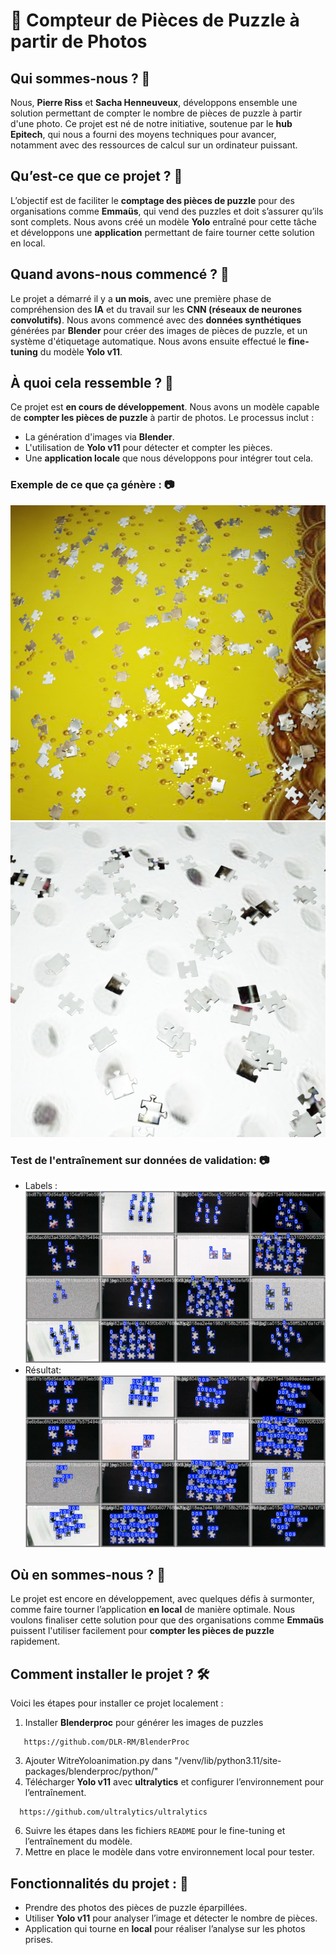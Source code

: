 # 🧩 **Compteur de Pièces de Puzzle à partir de Photos**

## Qui sommes-nous ? 👋
Nous, **Pierre Riss** et **Sacha Henneuveux**, développons ensemble une solution permettant de compter le nombre de pièces de puzzle à partir d'une photo. Ce projet est né de notre initiative, soutenue par le **hub Epitech**, qui nous a fourni des moyens techniques pour avancer, notamment avec des ressources de calcul sur un ordinateur puissant.

## Qu’est-ce que ce projet ? 🤔
L’objectif est de faciliter le **comptage des pièces de puzzle** pour des organisations comme **Emmaüs**, qui vend des puzzles et doit s’assurer qu’ils sont complets. Nous avons créé un modèle **Yolo** entraîné pour cette tâche et développons une **application** permettant de faire tourner cette solution en local.

## Quand avons-nous commencé ? 📅
Le projet a démarré il y a **un mois**, avec une première phase de compréhension des **IA** et du travail sur les **CNN (réseaux de neurones convolutifs)**. Nous avons commencé avec des **données synthétiques** générées par **Blender** pour créer des images de pièces de puzzle, et un système d'étiquetage automatique. Nous avons ensuite effectué le **fine-tuning** du modèle **Yolo v11**.

## À quoi cela ressemble ? 👀
Ce projet est **en cours de développement**. Nous avons un modèle capable de **compter les pièces de puzzle** à partir de photos. Le processus inclut :
- La génération d'images via **Blender**.
- L'utilisation de **Yolo v11** pour détecter et compter les pièces.
- Une **application locale** que nous développons pour intégrer tout cela.

### Exemple de ce que ça génère : 📷
![alt text](https://github.com/pierreRISS/Zelia-/blob/main/ressources/images/002593.jpg)
![alt text](https://github.com/pierreRISS/Zelia-/blob/main/ressources/images/002616.jpg)


### Test de l'entraînement sur données de validation: 📷

- Labels :
  ![alt text](https://github.com/pierreRISS/Zelia-/blob/main/ressources/images/val_batch1_labels.jpg)
- Résultat:
  ![alt text](https://github.com/pierreRISS/Zelia-/blob/main/ressources/images/val_batch1_pred.jpg)

## Où en sommes-nous ? 🚀
Le projet est encore en développement, avec quelques défis à surmonter, comme faire tourner l’application **en local** de manière optimale. Nous voulons finaliser cette solution pour que des organisations comme **Emmaüs** puissent l'utiliser facilement pour **compter les pièces de puzzle** rapidement.

## Comment installer le projet ? 🛠️
Voici les étapes pour installer ce projet localement :
1. Installer **Blenderproc** pour générer les images de puzzles
```
   https://github.com/DLR-RM/BlenderProc
```
3. Ajouter WitreYoloanimation.py dans "/venv/lib/python3.11/site-packages/blenderproc/python/"
5. Télécharger **Yolo v11** avec **ultralytics** et configurer l’environnement pour l’entraînement.
```
  https://github.com/ultralytics/ultralytics
```
6. Suivre les étapes dans les fichiers `README` pour le fine-tuning et l’entraînement du modèle.
7. Mettre en place le modèle dans votre environnement local pour tester.

## Fonctionnalités du projet : 📲
- Prendre des photos des pièces de puzzle éparpillées.
- Utiliser **Yolo v11** pour analyser l’image et détecter le nombre de pièces.
- Application qui tourne en **local** pour réaliser l’analyse sur les photos prises.
